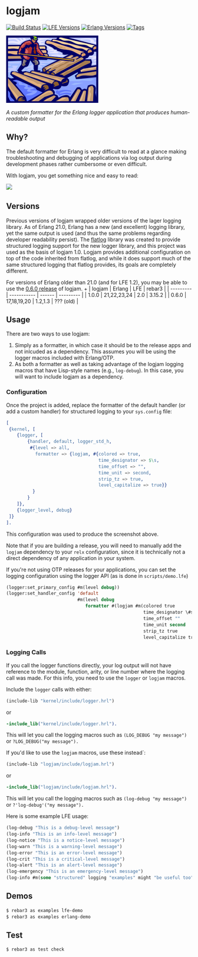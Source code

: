 # logjam

[![Build Status][gh-actions-badge]][gh-actions] [![LFE Versions][lfe badge]][lfe] [![Erlang Versions][erlang badge]][versions] [![Tags][github tags badge]][github tags]

[![Project Logo][logo]][logo-large]

*A custom formatter for the Erlang logger application that produces human-readable output*

## Why?

The default formatter for Erlang is very difficult to read at a glance making troubleshooting and debugging of applications via log output during development phases rather cumbersome or even difficult. 

With logjam, you get something nice and easy to read:

[![][screenshot]][screenshot]

## Versions

Previous versions of logjam wrapped older versions of the lager logging library. As of Erlang 21.0, Erlang has a new (and excellent) logging library, yet the same output is used (and thus the same problems regarding developer readability persist). The [flatlog][flatlog] library was created to provide structured logging support for the new logger library, and this project was used as the basis of logjam 1.0. Logjam provides additional configuration on top of the code inherited from flatlog, and while it does support much of the same structured logging that flatlog provides, its goals are completely different.

For versions of Erlang older than 21.0 (and for LFE 1.2), you may be able to use the [0.6.0 release](https://github.com/lfex/logjam/releases/tag/0.6.0) of logjam.
+
| logjam    | Erlang      | LFE     | rebar3    |
| --------- | ----------- | ------  | --------- |
| 1.0.0     | 21,22,23,24 | 2.0     | 3.15.2    |
| 0.6.0     | 17,18,19,20 | 1.2,1.3 | ??? (old) |

## Usage

There are two ways to use logjam:

1. Simply as a formatter, in which case it should be to the release apps and not inlcuded as a dependency. This assumes you will be using the logger macros included with Erlang/OTP.
1. As both a formatter as well as taking advantage of the logjam logging macros that have Lisp-style names (e.g., `log-debug`). In this case, you will want to include logjam as a dependency.

### Configuration

Once the project is added, replace the formatter of the default handler (or add a custom handler) for structured logging to your `sys.config` file:

```erlang
[
 {kernel, [
    {logger, [
        {handler, default, logger_std_h,
         #{level => all,
           formatter => {logjam, #{colored => true,
                                   time_designator => $\s,
                                   time_offset => "",
                                   time_unit => second,
                                   strip_tz => true,
                                   level_capitalize => true}}
          }
        }
    ]},
    {logger_level, debug}
 ]}
].
```

This configuration was used to produce the screenshot above.

Note that if you are building a release, you will need to manually add
the `logjam` dependency to your `relx` configuration, since it is
technically not a direct dependency of any application in your system.

If you're not using OTP releases for your applications, you can set the logging configuration using the logger API (as is done in `scripts/demo.lfe`)

``` lisp
(logger:set_primary_config #m(level debug))
(logger:set_handler_config 'default
                           #m(level debug
                              formatter #(logjam #m(colored true
                                                    time_designator \#s
                                                    time_offset ""
                                                    time_unit second
                                                    strip_tz true
                                                    level_capitalize true))))
```

### Logging Calls

If you call the logger functions directly, your log output will not have reference to the module, function, arity, or line number where the logging call was made. For this info, you need to use the `logger` or `logjam` macros.

Include the `logger` calls with either:

```lisp
(include-lib "kernel/include/logger.hrl")
```

or

```erlang
-include_lib("kernel/include/logger.hrl").
```

This will let you call the logging macros such as `(LOG_DEBUG "my message")` or `?LOG_DEBUG("my message").`

If you'd like to use the `logjam` macros, use these instead`:

```lisp
(include-lib "logjam/include/logjam.hrl")
```

or

```erlang
-include_lib("logjam/include/logjam.hrl").
```

This will let you call the logging macros such as `(log-debug "my message")` or `?'log-debug'("my message").`

Here is some example LFE usage:

```lisp
(log-debug "This is a debug-level message")
(log-info "This is an info-level message")
(log-notice "This is a notice-level message")
(log-warn "This is a warning-level message")
(log-error "This is an error-level message")
(log-crit "This is a critical-level message")
(log-alert "This is an alert-level message")
(log-emergency "This is an emergency-level message")
(log-info #m(some "structured" logging "examples" might "be useful too")))
```

## Demos

``` bash
$ rebar3 as examples lfe-demo
$ rebar3 as examples erlang-demo
```

## Test

```bash
$ rebar3 as test check
```

<!-- Named page links below: /-->

[logo]: priv/images/logjam-crop-small.png
[logo-large]: priv/images/logjam.jpg
[screenshot]: priv/images/screenshot.png
[org]: https://github.com/lfex
[github]: https://github.com/lfex/logjam
[gitlab]: https://gitlab.com/lfex/logjam
[gh-actions-badge]: https://github.com/lfex/logjam/workflows/ci%2Fcd/badge.svg
[gh-actions]: https://github.com/lfex/logjam/actions
[lfe]: https://github.com/rvirding/lfe
[lfe badge]: https://img.shields.io/badge/lfe-2.0-blue.svg
[erlang badge]: https://img.shields.io/badge/erlang-21%20to%2023-blue.svg
[versions]: https://github.com/lfex/logjam/blob/master/.travis.yml
[github tags]: https://github.com/lfex/logjam/tags
[github tags badge]: https://img.shields.io/github/tag/lfex/logjam.svg
[github downloads]: https://img.shields.io/github/downloads/lfex/logjam/total.svg
[flatlog]: https://github.com/ferd/flatlog
